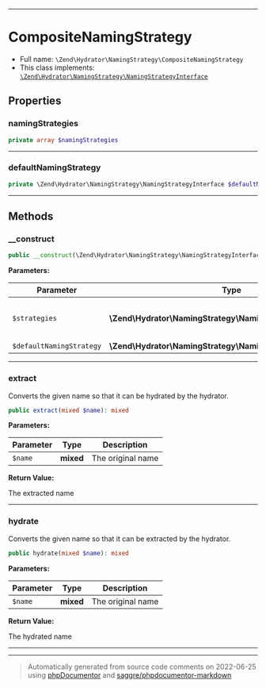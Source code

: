 ***

# CompositeNamingStrategy





* Full name: `\Zend\Hydrator\NamingStrategy\CompositeNamingStrategy`
* This class implements:
[`\Zend\Hydrator\NamingStrategy\NamingStrategyInterface`](./NamingStrategyInterface.md)



## Properties


### namingStrategies



```php
private array $namingStrategies
```






***

### defaultNamingStrategy



```php
private \Zend\Hydrator\NamingStrategy\NamingStrategyInterface $defaultNamingStrategy
```






***

## Methods


### __construct



```php
public __construct(\Zend\Hydrator\NamingStrategy\NamingStrategyInterface[] $strategies, \Zend\Hydrator\NamingStrategy\NamingStrategyInterface|null $defaultNamingStrategy = null): mixed
```








**Parameters:**

| Parameter | Type | Description |
|-----------|------|-------------|
| `$strategies` | **\Zend\Hydrator\NamingStrategy\NamingStrategyInterface[]** | indexed by the name they translate |
| `$defaultNamingStrategy` | **\Zend\Hydrator\NamingStrategy\NamingStrategyInterface&#124;null** |  |




***

### extract

Converts the given name so that it can be hydrated by the hydrator.

```php
public extract(mixed $name): mixed
```








**Parameters:**

| Parameter | Type | Description |
|-----------|------|-------------|
| `$name` | **mixed** | The original name |


**Return Value:**

The extracted name



***

### hydrate

Converts the given name so that it can be extracted by the hydrator.

```php
public hydrate(mixed $name): mixed
```








**Parameters:**

| Parameter | Type | Description |
|-----------|------|-------------|
| `$name` | **mixed** | The original name |


**Return Value:**

The hydrated name



***


***
> Automatically generated from source code comments on 2022-06-25 using [phpDocumentor](http://www.phpdoc.org/) and [saggre/phpdocumentor-markdown](https://github.com/Saggre/phpDocumentor-markdown)
